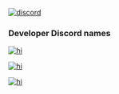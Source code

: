 <a href="https://server.cowbot.xyz"><img src="https://img.shields.io/discord/969239928837906462?color=5865F2&logo=discord&logoColor=white" alt="discord"> </a>

<h3>Developer Discord names</h3>

<a href="https://discord.com/users/655303532273991691"><img src="https://img.shields.io/badge/guardboi-Guard_Boi-00ceff" alt="hi"></a>

<a href="https://discord.com/users/491348378098204672"><img src="https://img.shields.io/badge/noatblok-Nut-ff0000" alt="hi"></a>

<a href="https://discord.com/users/982086931347300437"><img src="https://img.shields.io/badge/_.chadd-Chadd-0000ff" alt="hi"></a>
